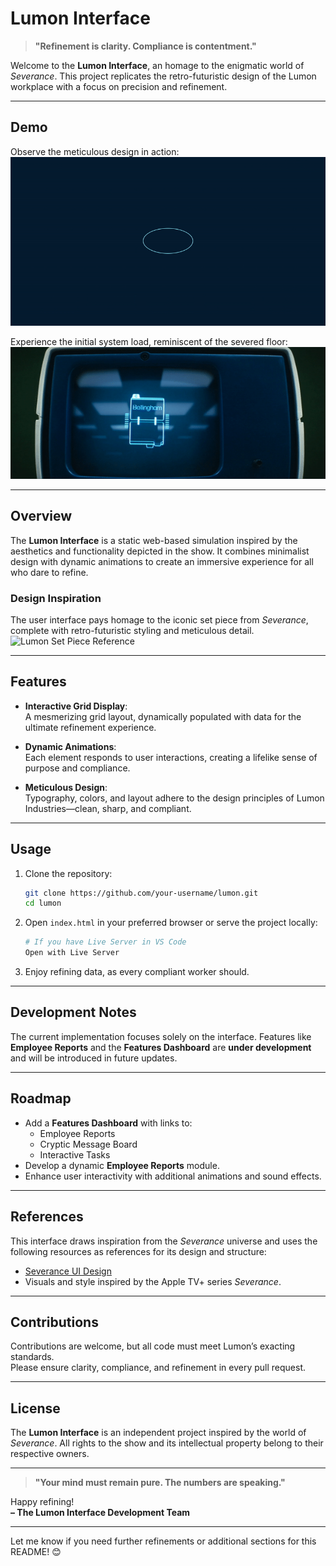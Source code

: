 # Lumon Interface

> **"Refinement is clarity. Compliance is contentment."**

Welcome to the **Lumon Interface**, an homage to the enigmatic world of *Severance*. This project replicates the retro-futuristic design of the Lumon workplace with a focus on precision and refinement.

---

## **Demo**

Observe the meticulous design in action:  
<img src="img/lumon-demo-1.gif" alt="Lumon Interface Demo" width="600">

Experience the initial system load, reminiscent of the severed floor:  
![Opening Screen](img/show_open_screen.gif)

---

## **Overview**

The **Lumon Interface** is a static web-based simulation inspired by the aesthetics and functionality depicted in the show. It combines minimalist design with dynamic animations to create an immersive experience for all who dare to refine.

### **Design Inspiration**
The user interface pays homage to the iconic set piece from *Severance*, complete with retro-futuristic styling and meticulous detail.  
<img src="https://i.sstatic.net/6HOxY.jpg" alt="Lumon Set Piece Reference" width="600">

---

## **Features**

- **Interactive Grid Display**:  
  A mesmerizing grid layout, dynamically populated with data for the ultimate refinement experience.

- **Dynamic Animations**:  
  Each element responds to user interactions, creating a lifelike sense of purpose and compliance.

- **Meticulous Design**:  
  Typography, colors, and layout adhere to the design principles of Lumon Industries—clean, sharp, and compliant.

---

## **Usage**

1. Clone the repository:
   ```bash
   git clone https://github.com/your-username/lumon.git
   cd lumon
   ```

2. Open `index.html` in your preferred browser or serve the project locally:
   ```bash
   # If you have Live Server in VS Code
   Open with Live Server
   ```

3. Enjoy refining data, as every compliant worker should.

---

## **Development Notes**

The current implementation focuses solely on the interface. Features like **Employee Reports** and the **Features Dashboard** are **under development** and will be introduced in future updates.

---

## **Roadmap**

- Add a **Features Dashboard** with links to:
  - Employee Reports
  - Cryptic Message Board
  - Interactive Tasks
- Develop a dynamic **Employee Reports** module.
- Enhance user interactivity with additional animations and sound effects.

---

## **References**

This interface draws inspiration from the *Severance* universe and uses the following resources as references for its design and structure:
- [Severance UI Design](https://www.hudsandguis.com/home/2022/severance)
- Visuals and style inspired by the Apple TV+ series *Severance*.

---

## **Contributions**

Contributions are welcome, but all code must meet Lumon’s exacting standards.  
Please ensure clarity, compliance, and refinement in every pull request.

---

## **License**

The **Lumon Interface** is an independent project inspired by the world of *Severance*. All rights to the show and its intellectual property belong to their respective owners.

---

> **"Your mind must remain pure. The numbers are speaking."**

Happy refining!  
**– The Lumon Interface Development Team**

---

Let me know if you need further refinements or additional sections for this README! 😊
